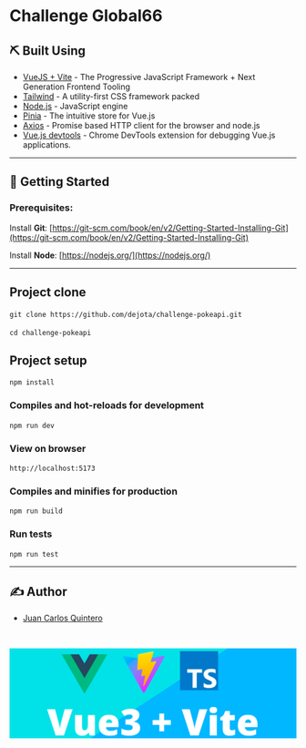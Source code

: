 # Challenge Global66 

## ⛏️ Built Using

- [VueJS + Vite](https://vitejs.dev/guide/#scaffolding-your-first-vite-project) - The Progressive JavaScript Framework + Next Generation Frontend Tooling
- [Tailwind](https://tailwindcss.com) - A utility-first CSS framework packed
- [Node.js](https://nodejs.org) - JavaScript engine
- [Pinia](https://pinia.vuejs.org) - The intuitive store for Vue.js
- [Axios](https://github.com/axios/axios) - Promise based HTTP client for the browser and node.js
- [Vue.js devtools](https://chromewebstore.google.com/detail/vuejs-devtools/nhdogjmejiglipccpnnnanhbledajbpd) - Chrome DevTools extension for debugging Vue.js applications.

---

## 🏁 Getting Started

### Prerequisites:

Install **Git**: [https://git-scm.com/book/en/v2/Getting-Started-Installing-Git](https://git-scm.com/book/en/v2/Getting-Started-Installing-Git)

Install **Node**: [https://nodejs.org/](https://nodejs.org/)

---

## Project clone

```
git clone https://github.com/dejota/challenge-pokeapi.git

cd challenge-pokeapi
```

## Project setup

```
npm install
```

### Compiles and hot-reloads for development

```
npm run dev
```

### View on browser

```
http://localhost:5173
```

### Compiles and minifies for production

```
npm run build
```

### Run tests

```
npm run test
```

---

## ✍️ Author

- [Juan Carlos Quintero](https://www.linkedin.com/in/quinterojuan)

<br>

![picture](./src/assets/vite.jpg)
